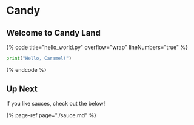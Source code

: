 # Candy

## Welcome to Candy Land

{% code title="hello_world.py" overflow="wrap" lineNumbers="true" %}
```python
print("Hello, Caramel!")
```
{% endcode %}

## Up Next

If you like sauces, check out the below!

{% page-ref page="./sauce.md" %}